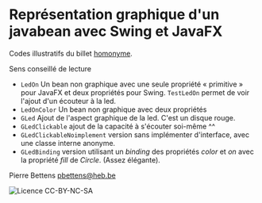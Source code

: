 # Représentation graphique d'un javabean avec Swing et JavaFX

Codes illustratifs du billet [homonyme][blog].

Sens conseillé de lecture

* `LedOn` Un bean non graphique avec une seule propriété « primitive » pour
  JavaFX et deux propriétés pour Swing. `TestLedOn` permet de voir l'ajout 
  d'un écouteur à la led. 
* `LedOnColor` Un bean non graphique avec deux propriétés
* `GLed` Ajout de l'aspect graphique de la led. C'est un disque rouge. 
* `GLedClickable` ajout de la capacité à s'écouter soi-même ^^
* `GLedClickableNoimplement` version sans implémenter d'interface, avec une 
  classe interne anonyme. 
* `GLedBinding` version utilisant un *binding* des propriétés *color* et *on*
  avec la propriété *fill* de *Circle*. (Assez élégante). 


Pierre Bettens <pbettens@heb.be>

![Licence CC-BY-NC-SA](cc-by-nc-sa.png)

[blog]:https://blog.namok.be/?post/2015/11/09/javabean-graphique-swing-javafx
